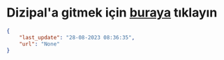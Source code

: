# Dizipal'a gitmek için [buraya](None) tıklayın
    
```json
{
    "last_update": "28-08-2023 08:36:35",
    "url": "None"
}
```